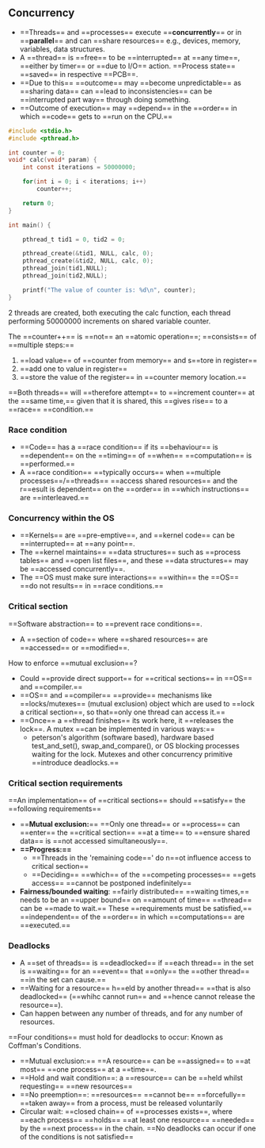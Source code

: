 ## Concurrency
- ==Threads== and ==processes== execute ==**concurrently**== or in ==**parallel**== and can ==share resources== e.g., devices, memory, variables, data structures.
- A ==thread== is ==free== to be ==interrupted== at ==any time==, ==either by timer== or ==due to I/O== action. ==Process state== ==saved== in respective ==PCB==.
- ==Due to this== ==outcome== may ==become unpredictable== as ==sharing data== can ==lead to inconsistencies==  can be ==interrupted part way== through doing something. 
- ==Outcome of execution== may ==depend== in the ==order== in which ==code== gets to ==run on the CPU.==
```c
#include <stdio.h>
#include <pthread.h>

int counter = 0;
void* calc(void* param) {
	int const iterations = 50000000;

	for(int i = 0; i < iterations; i++)
		counter++;

	return 0;
}

int main() {

	pthread_t tid1 = 0, tid2 = 0;

	pthread_create(&tid1, NULL, calc, 0);
	pthread_create(&tid2, NULL, calc, 0);
	pthread_join(tid1,NULL);
	pthread_join(tid2,NULL);

	printf("The value of counter is: %d\n", counter);
}
```
2 threads are created, both executing the calc function, each thread performing 50000000 increments on shared variable counter.

The ==counter++== is ==not== an ==atomic operation==; ==consists== of ==multiple steps:==
1. ==load value== of ==counter from memory== and s==tore in register==
2. ==add one to value in register==
3. ==store the value of the register== in ==counter memory location.== 

==Both threads== will ==therefore attempt== to ==increment counter== at the ==same time,== given that it is shared, this ==gives rise== to a ==race== 
==condition.== 

### Race condition
- ==Code== has a ==race condition== if its ==behaviour== is ==dependent== on the ==timing== of ==when== ==computation== is ==performed.== 
- A ==race condition== ==typically occurs== when ==multiple processes==/==threads== ==access shared resources== and the r==esult is dependent== on the ==order== in ==which instructions== are ==interleaved.== 

### Concurrency within the OS
- ==Kernels== are ==pre-emptive==, and ==kernel code== can be ==interrupted== at ==any point==. 
- The ==kernel maintains== ==data structures== such as ==process tables== and ==open list files==, and these ==data structures== may be ==accessed concurrently==. 
- The ==OS must make sure interactions== ==within== the ==OS== ==do not results== in ==race conditions.== 

### Critical section
==Software abstraction== to ==prevent race conditions==.
- A ==section of code== where ==shared resources== are ==accessed== or ==modified==.

How to enforce ==mutual exclusion==? 
- Could ==provide direct support== for ==critical sections== in ==OS== and ==compiler.== 
- ==OS== and ==compiler== ==provide== mechanisms like ==locks/mutexes== (mutual exclusion) object which are used to ==lock a critical section==, so that==only one thread can access it.== 
- ==Once== a ==thread finishes== its work here, it ==releases the lock==. A mutex ==can be implemented in various ways:== 
	- peterson's algorithm (software based), hardware based test_and_set(), swap_and_compare(), or OS blocking processes waiting for the lock. Mutexes and other concurrency primitive ==introduce deadlocks.==
### Critical section requirements
==An implementation== of ==critical sections== should ==satisfy== the ==following requirements==
- ==**Mutual exclusion:**== ==Only one thread== or ==process== can ==enter== the ==critical section== ==at a time== to ==ensure shared data== is ==not accessed simultaneously==.
- **==Progress:==**
	- ==Threads in the 'remaining code==' do n==ot influence access to critical section== 
	- ==Deciding== ==which== of the ==competing processes== ==gets access== ==cannot be postponed indefinitely==
- **Fairness/bounded waiting**: ==fairly distributed== ==waiting times,== needs to be an ==upper bound== on ==amount of time== ==thread== can be ==made to wait.==
These ==requirements must be satisfied,== ==independent== of the ==order== in which ==computations== are ==executed.== 

### Deadlocks
- A ==set of threads== is ==deadlocked== if ==each thread== in the set is ==waiting== for an ==event== that ==only== the ==other thread== ==in the set can cause.==
- ==Waiting for a resource== h==eld by another thread== ==that is also deadlocked== (==whihc cannot run== and ==hence cannot release the resource==). 
- Can happen between any number of threads, and for any number of resources. 

==Four conditions== must hold for deadlocks to occur: Known as Coffman's Conditions.
- ==Mutual exclusion:== ==A resource== can be ==assigned== to ==at most== ==one process== at a ==time==. 
- ==Hold and wait condition==: a ==resource== can be ==held whilst requesting== ==new resources==
- ==No preemption==: ==resources== ==cannot be== ==forcefully== ==taken away== from a process, must be released voluntarily
- Circular wait: ==closed chain== of ==processes exists==, where ==each process== ==holds== ==at least one resource== ==needed== by the ==next process== in the chain.
==No deadlocks can occur if one of the conditions is not satisfied==

